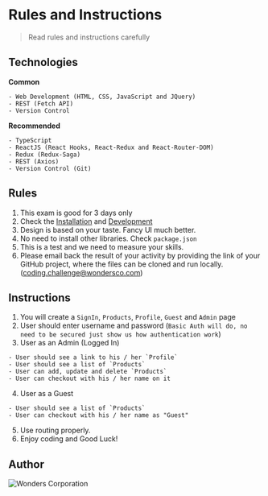 # Rules and Instructions

> Read rules and instructions carefully

## Technologies

**Common**

```text
- Web Development (HTML, CSS, JavaScript and JQuery)
- REST (Fetch API)
- Version Control
```

**Recommended**

```text
- TypeScript
- ReactJS (React Hooks, React-Redux and React-Router-DOM)
- Redux (Redux-Saga)
- REST (Axios)
- Version Control (Git)
```

## Rules

1. This exam is good for 3 days only
2. Check the [Installation](https://github.com/kjt01/coding-test-front-end/blob/main/README.md#installation) and [Development](https://github.com/kjt01/coding-test-front-end/blob/main/README.md#development)
3. Design is based on your taste. Fancy UI much better.
4. No need to install other libraries. Check `package.json`
5. This is a test and we need to measure your skills.
6. Please email back the result of your activity by providing the link of your GitHub project, where the files can be cloned and run locally. (coding.challenge@wondersco.com)

## Instructions

1. You will create a `SignIn`, `Products`, `Profile`, `Guest` and `Admin` page
2. User should enter username and password (`Basic Auth will do, no need to be secured just show us how authentication work`)
3. User as an Admin (Logged In)

```text
- User should see a link to his / her `Profile`
- User should see a list of `Products`
- User can add, update and delete `Products`
- User can checkout with his / her name on it
```

4. User as a Guest

```text
- User should see a list of `Products`
- User can checkout with his / her name as "Guest"
```

5. Use routing properly.
6. Enjoy coding and Good Luck!

## Author

![Wonders Corporation](./src/assets/images/wonders-logo.png)
